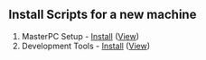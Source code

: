 ## Install Scripts for a new machine


1. MasterPC Setup - [Install](http://boxstarter.org/package/nr/url?https://raw.githubusercontent.com/JoeRall/FreshInstall/master/BoxStarter-Setup.ps1)  ([View](https://github.com/JoeRall/FreshInstall/blob/master/BoxStarter-Setup.ps1))
2. Development Tools - [Install](http://boxstarter.org/package/nr/url?https://raw.githubusercontent.com/JoeRall/FreshInstall/master/BoxStarter-DeveloperTools.ps1) ([View](https://github.com/JoeRall/FreshInstall/blob/master/BoxStarter-DeveloperTools.ps1))
